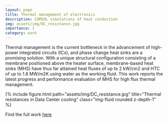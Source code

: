 ```yaml
---
layout: page
title: Thermal management of electronics
description: COMSOL simulations of heat conduction
img: assets/img/DC_resistance.jpg
importance: 1
category: work
---
```


Thermal management is the current bottleneck in the advancement of high-power integrated circuits (ICs), and phase change heat sinks are a promising solution. With a unique structural configuration consisting of a membrane positioned above the heater surface, membrane-based heat sinks (MHS) have thus far attained  heat fluxes of up to 2 kW/cm2 and HTC of up to 1.8 MW/m2K using water as the working fluid. This work reports the latest progress and performance evaluation of MHS for high flux thermal management.

<div class="row justify-content-sm-center">
    <div class="col-sm-8 mt-3 mt-md-0">
        {% include figure.html path="assets/img/DC_resistance.jpg" title="Thermal resistances in Data Center cooling" class="img-fluid rounded z-depth-1" %}
    </div>
</div>

Find the full work [here](https://par.nsf.gov/servlets/purl/10314156)
